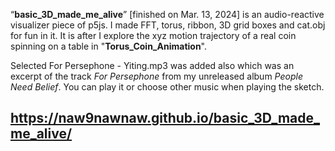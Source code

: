 “**basic_3D_made_me_alive**” [finished on Mar. 13, 2024] is an audio-reactive visualizer piece of p5js. I made FFT, torus, ribbon, 3D grid boxes and cat.obj for fun in it. It is after I explore the xyz motion trajectory of a real coin spinning on a table in "**Torus_Coin_Animation**".

Selected For Persephone - Yiting.mp3 was added also which was an excerpt of the track _For Persephone_ from my unreleased album _People Need Belief_. You can play it or choose other music when playing the sketch.

## https://naw9nawnaw.github.io/basic_3D_made_me_alive/

